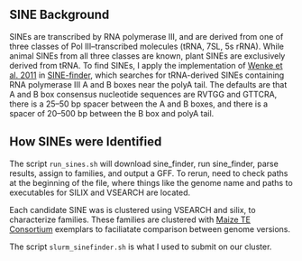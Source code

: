 ## SINE Background
SINEs are transcribed by RNA polymerase III, and are derived from one of three classes of Pol III–transcribed molecules (tRNA, 7SL, 5s rRNA).
While animal SINEs from all three classes are known, plant SINEs are exclusively derived from tRNA. 
To find SINEs, I apply the implementation of [Wenke et al. 2011](http://www.plantcell.org/content/early/2011/09/07/tpc.111.088682) in [SINE-finder](http://www.plantcell.org/content/suppl/2011/08/29/tpc.111.088682.DC1/Supplemental_Data_Set_1-sine_finder.txt), which searches for tRNA-derived SINEs containing RNA polymerase III A and B boxes near the polyA tail. 
The defaults are that A and B box consensus nucleotide sequences are RVTGG and GTTCRA, there is a 25–50 bp spacer between the A and B boxes, and there is a spacer of 20–500 bp between the B box and polyA tail.

## How SINEs were Identified

The script ```run_sines.sh``` will download sine_finder, run sine_finder, parse results, assign to families, and output a GFF.
To rerun, need to check paths at the beginning of the file, where things like the genome name and paths to executables for SILIX and VSEARCH are located.

Each candidate SINE was is clustered using VSEARCH and silix, to characterize families.
These families are clustered with [Maize TE Consortium](http://www.maizetedb.org) exemplars to faciliatate comparison between genome versions.

The script ```slurm_sinefinder.sh``` is what I used to submit on our cluster.
